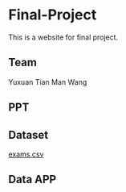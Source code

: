 # Final-Project
 This is a website for final project.
## Team
Yuxuan Tian    Man Wang
## PPT

## Dataset
[exams.csv](exams.csv)
## Data APP
